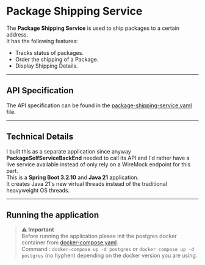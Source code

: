 # Package Shipping Service

The **Package Shipping Service** is used to ship packages to a certain address.  
It has the following features:

- Tracks status of packages.
- Order the shipping of a Package.
- Display Shipping Details.

___

## API Specification
The API specification can be found in the [package-shipping-service.yaml](src/main/resources/static/package-shipping-service.yaml) file.

___
## Technical Details
I built this as a separate application since anyway __PackageSelfServiceBackEnd__ needed to call its API
and I'd rather have a live service available instead of only rely on a WireMock endpoint for this part.  
This is a __Spring Boot 3.2.10__ and __Java 21__ application.  
It creates Java 21's new virtual threads instead of the traditional heavyweight OS threads.

___
## Running the application
> **⚠ Important**  
> Before running the application please init the postgres docker container from [docker-compose.yaml](docker-compose.yaml).  
> Command : `docker-compose up -d postgres` or `docker compose up -d postgres` (no hyphen) depending on the docker version you are using.
